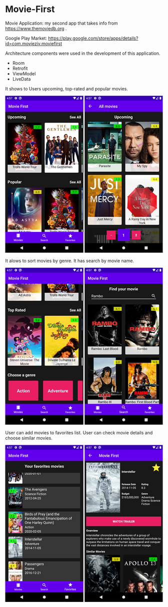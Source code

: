 # Movie-First
Movie Application: my second app that takes info from https://www.themoviedb.org .

Google Play Market: https://play.google.com/store/apps/details?id=com.movieziv.moviefirst

Architecture components were used in the development of this application.
- Room
- Retrofit
- ViewModel
- LiveData

It shows to Users upcoming, top-rated and popular movies. 

![Image alt](https://github.com/ZaberZiv/Movie-First/blob/master/screenshots/shot_1.png)
![Image alt](https://github.com/ZaberZiv/Movie-First/blob/master/screenshots/shot_6.png)


It alows to sort movies by genre.                     It has search by movie name.

![Image alt](https://github.com/ZaberZiv/Movie-First/blob/master/screenshots/shot_2.png)
![Image alt](https://github.com/ZaberZiv/Movie-First/blob/master/screenshots/shot_5.png)


User can add movies to favorites list.                User can check movie details and choose similar movies.

![Image alt](https://github.com/ZaberZiv/Movie-First/blob/master/screenshots/shot_3.png)
![Image alt](https://github.com/ZaberZiv/Movie-First/blob/master/screenshots/shot_4.png)

